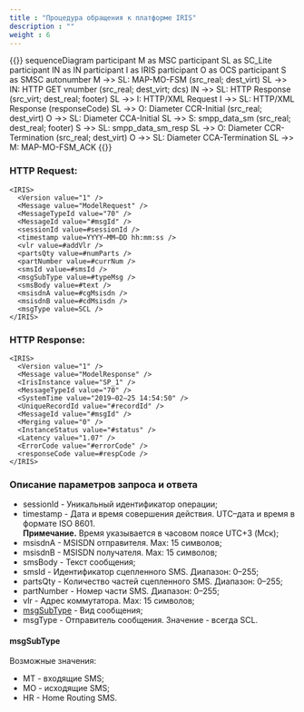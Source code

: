 ```yaml
---
title : "Процедура обращения к платформе IRIS"
description : ""
weight : 6
---
```


{{<mermaid>}}
sequenceDiagram
  participant M as MSC
  participant SL as SC_Lite
  participant IN as IN
  participant I as IRIS
  participant O as OCS
  participant S as SMSC
autonumber
  M ->> SL: MAP-MO-FSM (src_real; dest_virt)
  SL ->> IN: HTTP GET vnumber (src_real; dest_virt; dcs)
  IN ->> SL: HTTP Response (src_virt; dest_real; footer)
  SL ->> I: HTTP/XML Request
  I ->> SL: HTTP/XML Response (responseCode)
  SL ->> O: Diameter CCR-Initial (src_real; dest_virt)
  O ->> SL: Diameter CCA-Initial
  SL ->> S: smpp_data_sm (src_real; dest_real; footer)
  S ->> SL: smpp_data_sm_resp
  SL ->> O: Diameter CCR-Termination (src_real; dest_virt)
  O ->> SL: Diameter CCA-Termination
  SL ->> M: MAP-MO-FSM_ACK
{{</mermaid>}}

### HTTP Request:
```http
<IRIS>
  <Version value="1" />
  <Message value="ModelRequest" />
  <MessageTypeId value="70" />
  <MessageId value="#msgId" />
  <sessionId value=#sessionId />
  <timestamp value=YYYY–MM–DD hh:mm:ss />
  <vlr value=#addVlr />
  <partsQty value=#numParts />
  <partNumber value=#currNum />
  <smsId value=#smsId />
  <msgSubType value=#typeMsg />
  <smsBody value=#text />
  <msisdnA value=#cgMsisdn />
  <msisdnB value=#cdMsisdn />
  <msgType value=SCL />
</IRIS>
```
### HTTP Response:

```http
<IRIS>
  <Version value="1" />
  <Message value="ModelResponse" />
  <IrisInstance value="SP_1" />
  <MessageTypeId value="70" />
  <SystemTime value="2019–02–25 14:54:50" />
  <UniqueRecordId value="#recordId" />
  <MessageId value="#msgId" />
  <Merging value="0" />
  <InstanceStatus value="#status" />
  <Latency value="1.07" />
  <ErrorCode value="#errorCode" />
  <responseCode value=#respCode />
</IRIS>
```

### Описание параметров запроса и ответа

* sessionId - Уникальный идентификатор операции;
* timestamp - Дата и время совершения действия. UTC–дата и время в формате ISO 8601.<br>**Примечание.** Время указывается в часовом поясе UTC+3 (Мск);
* msisdnA - MSISDN отправителя. Max: 15 символов;
* msisdnB - MSISDN получателя. Max: 15 символов;
* smsBody - Текст сообщения;
* smsId - Идентификатор сцепленного SMS. Диапазон: 0–255;
* partsQty - Количество частей сцепленного SMS. Диапазон: 0–255;
* partNumber - Номер части SMS. Диапазон: 0–255;
* vlr - Адрес коммутатора. Max: 15 символов;
* [msgSubType](#msgsubtype) - Вид сообщения;
* msgType - Отправитель сообщения. Значение - всегда SCL.

#### <a name="msgsubtype">msgSubType</a>
Возможные значения:
* MT - входящие SMS;
* MO - исходящие SMS;
* HR - Home Routing SMS.
